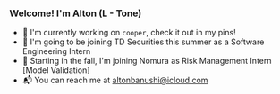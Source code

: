 ### Welcome! I'm Alton (L - Tone) 

- 🐶 I'm currently working on `cooper`, check it out in my pins!
- 🏦 I'm going to be joining TD Securities this summer as a Software Engineering Intern
- 🎲 Starting in the fall, I'm joining Nomura as Risk Management Intern \[Model Validation\]
- 📬 You can reach me at [altonbanushi@icloud.com](mailto:altonbanushi@icloud.com)

<!--
**banushi-a/banushi-a** is a ✨ _special_ ✨ repository because its `README.md` (this file) appears on your GitHub profile.

Here are some ideas to get you started:

- 🔭 I’m currently working on ...
- 🌱 I’m currently learning ...
- 👯 I’m looking to collaborate on ...
- 🤔 I’m looking for help with ...
- 💬 Ask me about ...
- 📫 How to reach me: ...
- 😄 Pronouns: ...
- ⚡ Fun fact: ...
-->

